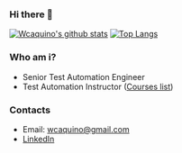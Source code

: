 ### Hi there 👋

[![Wcaquino's github stats](https://github-readme-stats.vercel.app/api?username=wcaquino&count_private=true)](https://github.com/anuraghazra/github-readme-stats)
[![Top Langs](https://github-readme-stats.vercel.app/api/top-langs/?username=wcaquino)](https://github.com/anuraghazra/github-readme-stats)

### Who am i?

- Senior Test Automation Engineer
- Test Automation Instructor ([Courses list](https://wcaquino.me))

### Contacts

- Email: wcaquino@gmail.com
- [LinkedIn](https://www.linkedin.com/in/francisco-wagner-costa-aquino-297ba6105/)

<!--
**wcaquino/wcaquino** is a ✨ _special_ ✨ repository because its `README.md` (this file) appears on your GitHub profile.

Here are some ideas to get you started:

- 🔭 I’m currently working on ...
- 🌱 I’m currently learning ...
- 👯 I’m looking to collaborate on ...
- 🤔 I’m looking for help with ...
- 💬 Ask me about ...
- 📫 How to reach me: ...
- 😄 Pronouns: ...
- ⚡ Fun fact: ...
-->
